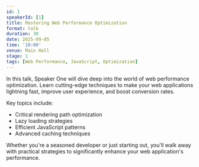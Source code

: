 ```yaml
---
id: 1
speakerId: [1]
title: Mastering Web Performance Optimization
format: talk
duration: 30
date: 2025-09-05
time: '10:00'
venue: Main Hall
stage: 1
tags: [Web Performance, JavaScript, Optimization]
---
```


In this talk, Speaker One will dive deep into the world of web performance optimization. Learn cutting-edge techniques to make your web applications lightning fast, improve user experience, and boost conversion rates.

Key topics include:

- Critical rendering path optimization
- Lazy loading strategies
- Efficient JavaScript patterns
- Advanced caching techniques

Whether you're a seasoned developer or just starting out, you'll walk away with practical strategies to significantly enhance your web application's performance.
